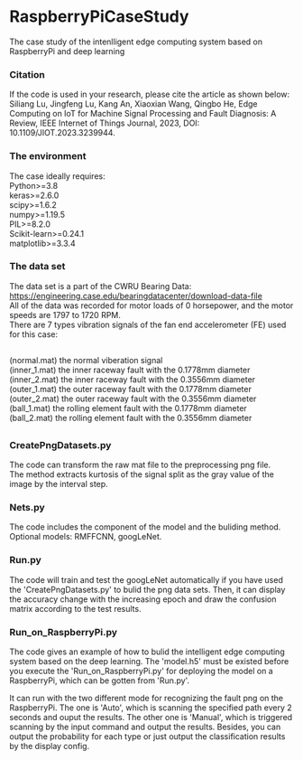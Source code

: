 # RaspberryPiCaseStudy
The case study of the intenlligent edge computing system based on RaspberryPi and deep learning

### Citation
If the code is used in your research, please cite the article as shown below:
Siliang Lu, Jingfeng Lu, Kang An, Xiaoxian Wang, Qingbo He, Edge Computing on IoT for Machine Signal Processing and Fault Diagnosis: A Review, IEEE Internet of Things Journal, 2023, DOI: 10.1109/JIOT.2023.3239944.

### The environment
The case ideally requires:  
Python>=3.8  
keras>=2.6.0  
scipy>=1.6.2  
numpy>=1.19.5  
PIL>=8.2.0  
Scikit-learn>=0.24.1  
matplotlib>=3.3.4  

### The data set
The data set is a part of the CWRU Bearing Data: https://engineering.case.edu/bearingdatacenter/download-data-file  
All of the data was recorded for motor loads of 0 horsepower, and the motor speeds are 1797 to 1720 RPM.  
There are 7 types vibration signals of the fan end accelerometer (FE) used for this case:  
##
(normal.mat)  the normal viberation signal  
(inner_1.mat) the inner raceway fault with the 0.1778mm diameter  
(inner_2.mat) the inner raceway fault with the 0.3556mm diameter  
(outer_1.mat) the outer raceway fault with the 0.1778mm diameter  
(outer_2.mat) the outer raceway fault with the 0.3556mm diameter  
(ball_1.mat)  the rolling element fault with the 0.1778mm diameter  
(ball_2.mat)  the rolling element fault with the 0.3556mm diameter  
##  

### CreatePngDatasets.py  
The code can transform the raw mat file to the preprocessing png file.  
The method extracts kurtosis of the signal split as the gray value of the image by the interval step.  

### Nets.py
The code includes the component of the model and the buliding method.  
Optional models: RMFFCNN, googLeNet.

### Run.py  
The code will train and test the googLeNet automatically if you have used the 'CreatePngDatasets.py' to bulid the png data sets. Then, it can display the accuracy change with the increasing epoch and draw the confusion matrix according to the test results.

### Run_on_RaspberryPi.py
The code gives an example of how to bulid the intelligent edge computing system based on the deep learning. The 'model.h5' must be existed before you execute the 'Run_on_RaspberryPi.py' for deploying the model on a RaspberryPi, which can be gotten from 'Run.py'.  

It can run with the two different mode for recognizing the fault png on the RaspberryPi. The one is 'Auto', which is scanning the specified path every 2 seconds and ouput the results. The other one is 'Manual', which is triggered scanning by the input command and output the results. Besides, you can output the probability for each type or just output the classification results by the display config. 
